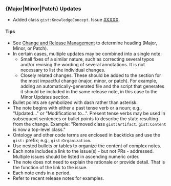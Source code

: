 ### {Major|Minor|Patch} Updates

- Added class `gist:KnowledgeConcept`. Issue [#XXXX](https://github.com/semanticarts/gist/issues/XXXX).

#### Tips

- See [Change and Release Management](../ChangeAndReleaseManagement.md) to determine heading (Major, Minor, or Patch).
- In certain cases, multiple updates may be combined into a single note:
  - Small fixes of a similar nature, such as correcting several typos and/or revising the wording of several annotations. It is not necessary to list the individual changes.
  - Closely related changes. These should be added to the section for the most impactful change (major, minor, or patch). For example, adding an automatically-generated file and the script that generates it should be included in the same release note, in this case to the Minor Updates section.
- Bullet points are symbolized with dash rather than asterisk.
- The note begins with either a past tense verb or a noun; e.g., "Updated..." or "Modifications to...". Present tense verbs may be used in subsequent sentences or bullet points to describe the state resulting from the change. Example: "Removed class `gist:Artifact`. `gist:Content` is now a top-level class."
- Ontology and other code terms are enclosed in backticks and use the `gist:` prefix; e.g., `gist:Organization`.
- Use nested bullets or tables to organize the content of complex notes.
- Each note includes a link to the issue(s) - but not PRs - addressed. Multiple issues should be listed in ascending numeric order.
- The note does not need to explain the rationale or provide detail. That is the function of the link to the issue.
- Each note ends in a period.
- Refer to recent release notes for examples.
